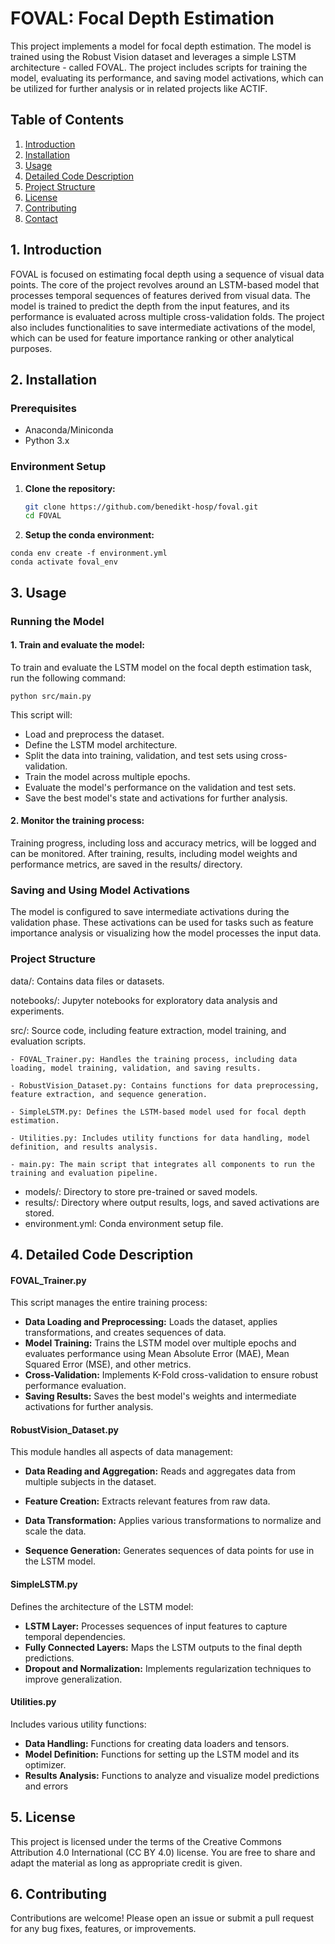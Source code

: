 # FOVAL: Focal Depth Estimation

This project implements a model for focal depth estimation. The model is trained using the Robust Vision dataset and leverages a simple LSTM architecture - called FOVAL.
 The project includes scripts for training the model, evaluating its performance, and saving model activations, which can be utilized for further analysis or in related projects like ACTIF.

## Table of Contents

1. [Introduction](#introduction)
2. [Installation](#installation)
3. [Usage](#usage)
4. [Detailed Code Description](#description)
5. [Project Structure](#project-structure)
6. [License](#license)
7. [Contributing](#contributing)
8. [Contact](#contact)

## 1. Introduction

FOVAL is focused on estimating focal depth using a sequence of visual data points. The core of the project revolves around an LSTM-based model that processes temporal sequences of features derived from visual data. The model is trained to predict the depth from the input features, and its performance is evaluated across multiple cross-validation folds. The project also includes functionalities to save intermediate activations of the model, which can be used for feature importance ranking or other analytical purposes.
## 2. Installation

### Prerequisites

- Anaconda/Miniconda
- Python 3.x

### Environment Setup

1. **Clone the repository:**

   ```bash
   git clone https://github.com/benedikt-hosp/foval.git
   cd FOVAL
   ```
   
2. **Setup the conda environment:**
```
conda env create -f environment.yml
conda activate foval_env
```
## 3. Usage
### Running the Model
#### 1. Train and evaluate the model:

To train and evaluate the LSTM model on the focal depth estimation task, run the following command:
```
python src/main.py
```
This script will:

- Load and preprocess the dataset.
- Define the LSTM model architecture.
- Split the data into training, validation, and test sets using cross-validation.
- Train the model across multiple epochs.
- Evaluate the model's performance on the validation and test sets.
- Save the best model's state and activations for further analysis.

#### 2. Monitor the training process:

Training progress, including loss and accuracy metrics, will be logged and can be monitored. After training, results, including model weights and performance metrics, are saved in the results/ directory.

### Saving and Using Model Activations
The model is configured to save intermediate activations during the validation phase. These activations can be used for tasks such as feature importance analysis or visualizing how the model processes the input data.

### Project Structure
data/: Contains data files or datasets.

notebooks/: Jupyter notebooks for exploratory data analysis and experiments.

src/: Source code, including feature extraction, model training, and evaluation scripts.

	- FOVAL_Trainer.py: Handles the training process, including data loading, model training, validation, and saving results.

	- RobustVision_Dataset.py: Contains functions for data preprocessing, feature extraction, and sequence generation.

	- SimpleLSTM.py: Defines the LSTM-based model used for focal depth estimation.

	- Utilities.py: Includes utility functions for data handling, model definition, and results analysis.

	- main.py: The main script that integrates all components to run the training and evaluation pipeline.
- models/: Directory to store pre-trained or saved models.
- results/: Directory where output results, logs, and saved activations are stored.
- environment.yml: Conda environment setup file.

## 4. Detailed Code Description
#### FOVAL_Trainer.py
This script manages the entire training process:

- **Data Loading and Preprocessing:** Loads the dataset, applies transformations, and creates sequences of data.
- **Model Training:** Trains the LSTM model over multiple epochs and evaluates performance using Mean Absolute Error (MAE), Mean Squared Error (MSE), and other metrics.
- **Cross-Validation:** Implements K-Fold cross-validation to ensure robust performance evaluation.
- **Saving Results:** Saves the best model's weights and intermediate activations for further analysis.
#### RobustVision_Dataset.py
This module handles all aspects of data management:

- **Data Reading and Aggregation:** Reads and aggregates data from multiple subjects in the dataset.

- **Feature Creation:** Extracts relevant features from raw data.

- **Data Transformation:** Applies various transformations to normalize and scale the data.

- **Sequence Generation:** Generates sequences of data points for use in the LSTM model.

#### SimpleLSTM.py
Defines the architecture of the LSTM model:

- **LSTM Layer:** Processes sequences of input features to capture temporal dependencies.
- **Fully Connected Layers:** Maps the LSTM outputs to the final depth predictions.
- **Dropout and Normalization:** Implements regularization techniques to improve generalization.

#### Utilities.py
Includes various utility functions:

- **Data Handling:** Functions for creating data loaders and tensors.
- **Model Definition:** Functions for setting up the LSTM model and its optimizer.
- **Results Analysis:** Functions to analyze and visualize model predictions and errors

## 5. License
This project is licensed under the terms of the Creative Commons Attribution 4.0 International (CC BY 4.0) license. You are free to share and adapt the material as long as appropriate credit is given.

## 6. Contributing
Contributions are welcome! Please open an issue or submit a pull request for any bug fixes, features, or improvements.




